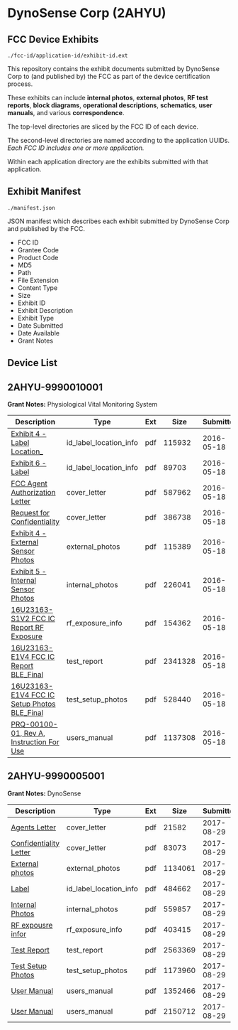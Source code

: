 # DynoSense Corp (2AHYU)
## FCC Device Exhibits

```
./fcc-id/application-id/exhibit-id.ext
```

This repository contains the exhibit documents submitted by DynoSense Corp to (and published by) the FCC as part of the device certification process.

These exhibits can include **internal photos**, **external photos**, **RF test reports**, **block diagrams**, **operational descriptions**, **schematics**, **user manuals**, and various **correspondence**.

The top-level directories are sliced by the FCC ID of each device.

The second-level directories are named according to the application UUIDs. *Each FCC ID includes one or more application.*

Within each application directory are the exhibits submitted with that application. 

## Exhibit Manifest

```
./manifest.json
```

JSON manifest which describes each exhibit submitted by DynoSense Corp and published by the FCC.

- FCC ID
- Grantee Code
- Product Code
- MD5
- Path
- File Extension
- Content Type
- Size
- Exhibit ID
- Exhibit Description
- Exhibit Type
- Date Submitted
- Date Available
- Grant Notes

## Device List
## 2AHYU-9990010001
**Grant Notes:** Physiological Vital Monitoring System

| Description | Type | Ext | Size | Submitted | Available |
| ----------- | ---- | --- | ---- | --------- | --------- |
| [Exhibit 4 - Label Location_](2AHYU-9990010001/edd263832f9803af552f33f6fa5c9b4e/2995241.pdf) | id_label_location_info | pdf | 115932 | 2016-05-18 | 2016-05-18 |
| [Exhibit 6 - Label](2AHYU-9990010001/edd263832f9803af552f33f6fa5c9b4e/2995240.pdf) | id_label_location_info | pdf | 89703 | 2016-05-18 | 2016-05-18 |
| [FCC Agent Authorization Letter](2AHYU-9990010001/edd263832f9803af552f33f6fa5c9b4e/2995238.pdf) | cover_letter | pdf | 587962 | 2016-05-18 | 2016-05-18 |
| [Request for Confidentiality](2AHYU-9990010001/edd263832f9803af552f33f6fa5c9b4e/2995239.pdf) | cover_letter | pdf | 386738 | 2016-05-18 | 2016-05-18 |
| [Exhibit 4 - External Sensor Photos](2AHYU-9990010001/edd263832f9803af552f33f6fa5c9b4e/2995245.pdf) | external_photos | pdf | 115389 | 2016-05-18 | 2016-11-14 |
| [Exhibit 5 - Internal Sensor Photos](2AHYU-9990010001/edd263832f9803af552f33f6fa5c9b4e/2995246.pdf) | internal_photos | pdf | 226041 | 2016-05-18 | 2016-11-14 |
| [16U23163-S1V2 FCC IC Report RF Exposure](2AHYU-9990010001/edd263832f9803af552f33f6fa5c9b4e/2995243.pdf) | rf_exposure_info | pdf | 154362 | 2016-05-18 | 2016-05-18 |
| [16U23163-E1V4 FCC IC Report BLE_Final](2AHYU-9990010001/edd263832f9803af552f33f6fa5c9b4e/2995242.pdf) | test_report | pdf | 2341328 | 2016-05-18 | 2016-05-18 |
| [16U23163-E1V4 FCC IC Setup Photos BLE_Final](2AHYU-9990010001/edd263832f9803af552f33f6fa5c9b4e/2995244.pdf) | test_setup_photos | pdf | 528440 | 2016-05-18 | 2016-11-14 |
| [PRQ-00100-01, Rev A, Instruction For Use](2AHYU-9990010001/edd263832f9803af552f33f6fa5c9b4e/2995247.pdf) | users_manual | pdf | 1137308 | 2016-05-18 | 2016-11-14 |
## 2AHYU-9990005001
**Grant Notes:** DynoSense

| Description | Type | Ext | Size | Submitted | Available |
| ----------- | ---- | --- | ---- | --------- | --------- |
| [Agents Letter](2AHYU-9990005001/7398235fe5689d9f843b17348a2edb52/3533240.pdf) | cover_letter | pdf | 21582 | 2017-08-29 | 2017-08-29 |
| [Confidentiality Letter](2AHYU-9990005001/7398235fe5689d9f843b17348a2edb52/3533241.pdf) | cover_letter | pdf | 83073 | 2017-08-29 | 2017-08-29 |
| [External photos](2AHYU-9990005001/7398235fe5689d9f843b17348a2edb52/3533231.pdf) | external_photos | pdf | 1134061 | 2017-08-29 | 2018-02-20 |
| [Label](2AHYU-9990005001/7398235fe5689d9f843b17348a2edb52/3533230.pdf) | id_label_location_info | pdf | 484662 | 2017-08-29 | 2017-08-29 |
| [Internal Photos](2AHYU-9990005001/7398235fe5689d9f843b17348a2edb52/3533237.pdf) | internal_photos | pdf | 559857 | 2017-08-29 | 2018-02-20 |
| [RF expousre infor](2AHYU-9990005001/7398235fe5689d9f843b17348a2edb52/3533236.pdf) | rf_exposure_info | pdf | 403415 | 2017-08-29 | 2017-08-29 |
| [Test Report](2AHYU-9990005001/7398235fe5689d9f843b17348a2edb52/3533234.pdf) | test_report | pdf | 2563369 | 2017-08-29 | 2017-08-29 |
| [Test Setup Photos](2AHYU-9990005001/7398235fe5689d9f843b17348a2edb52/3533235.pdf) | test_setup_photos | pdf | 1173960 | 2017-08-29 | 2018-02-20 |
| [User Manual](2AHYU-9990005001/7398235fe5689d9f843b17348a2edb52/3533238.pdf) | users_manual | pdf | 1352466 | 2017-08-29 | 2018-02-20 |
| [User Manual](2AHYU-9990005001/7398235fe5689d9f843b17348a2edb52/3533242.pdf) | users_manual | pdf | 2150712 | 2017-08-29 | 2018-02-20 |
